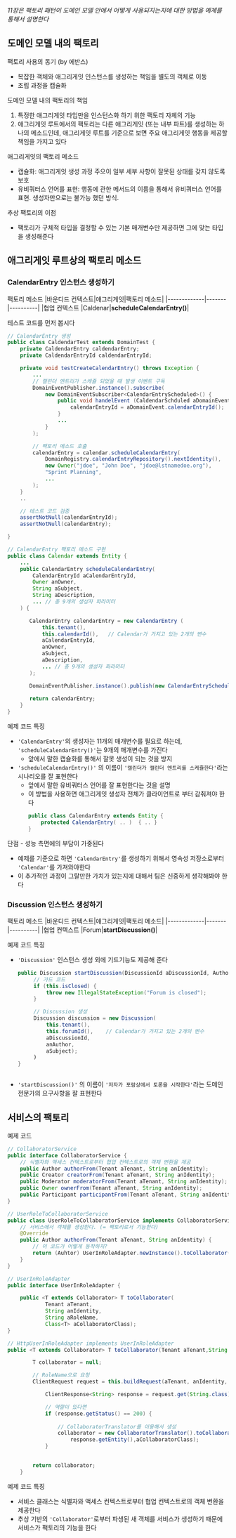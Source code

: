 _11장은 팩토리 패턴이 도메인 모델 안에서 어떻게 사용되지는지에 대한 방법을 예제를 통해서 설명한다_

## 도메인 모델 내의 팩토리
팩토리 사용의 동기 (by 에반스)
- 복잡한 객체와 애그리게잇 인스턴스를 생성하는 책임을 별도의 객체로 이동
- 조립 과정을 캡슐화

도메인 모델 내의 팩토리의 책임
1. 특정한 애그리게잇 타입만을 인스턴스화 하기 위한 팩토리 자체의 기능
2. 애그리게잇 루트에서의 팩토리는 다른 애그리게잇 (또는 내부 파트)를 생성하는 하나의 메소드인데, 애그리게잇 루트를 기준으로 보면 주요 애그리게잇 행동을 제공할 책임을 가지고 있다

애그리게잇의 팩토리 메소드
- 캡슐화: 애그리게잇 생성 과정 주으이 일부 세부 사항이 잘못된 상태를 갖지 않도록 보호
- 유비쿼터스 언어를 표현: 행동에 관한 메서드의 이름을 통해서 유비쿼터스 언어를 표현. 생성자만으로는 불가능 했던 방식.

추상 팩토리의 이점
- 팩토리가 구체적 타입을 결정할 수 있는 기본 매개변수만 제공하면 그에 맞는 타입을 생성해준다

## 애그리게잇 루트상의 팩토리 메소드
### CalendarEntry 인스턴스 생성하기
팩토리 메소드
|바운디드 컨텍스트|애그리게잇|팩토리 메소드|
|-------------|-------|----------|
|협업 컨텍스트   |Caldenar|__scheduleCalendarEntry()__|

테스트 코드를 먼저 봅시다
~~~java
// CalendarEntry 생성
public class CaldendarTest extends DomainTest {
    private CaldendarEntry caldendarEntry;
    private CaldendarEntryId caldendarEntryId;

    private void testCreateCalendarEntry() throws Exception {
        ...
        // 캘린더 엔트리가 스케쥴 되었을 때 발생 이벤트 구독
        DomainEventPublisher.instance().subscribe(
            new DomainEventSubscriber<CalendarEntryScheduled>() {
                public void handelEvent (CaldendarSchduled aDomainEvent) {
                    calendarEntryId = aDomainEvent.calendarEntryId();
                }
                ...
            }
        );

        // 팩토리 메소드 호출
        calendarEntry = calendar.scheduleCalendarEntry( 
            DomainRegistry.calendarEntryRepository().nextIdentity(),
            new Owner("jdoe", "John Doe", "jdoe@lstnamedoe.org"),
            "Sprint Planning",
            ...
        );
    }
    ..

    // 테스트 코드 검증
    assertNotNull(calendarEntryId);
    assertNotNull(calendarEntry);

}

// CalendarEntry 팩토리 메소드 구현
public class Calendar extends Entity {
    ...
    public CalendarEntry scheduleCalendarEntry(
        CalendarEntryId aCalendarEntryId,
        Owner anOwner,
        String aSubject,
        String aDescription,
        ... // 총 9개의 생성자 파라미터
    ) {

       CalendarEntry calendarEntry = new CalendarEntry (
           this.tenant(),
           this.calendarId(),   // Calendar가 가지고 있는 2개의 변수
           aCalendarEntryId,
           anOwner,
           aSubject,
           aDescription,
           ... // 총 9개의 생성자 파라미터
       );

       DomainEventPublisher.instance().publish(new CalendarEntryScheduled(...));
       
       return calendarEntry;
    }
}
~~~

예제 코드 특징
- `'CalendarEntry'`의 생성자는 11개의 매개변수를 필요로 하는데, `'scheduleCalendarEntry()'`는 9개의 매개변수를 가진다
   - 앞에서 말한 캡슐화를 통해서 잘못 생성이 되는 것을 방지
- `'scheduleCalendarEntry()'` 의 이름이 `'캘린더가 캘린더 엔트리를 스케쥴한다'`라는 시나리오를 잘 표현한다
   - 앞에서 말한 유비쿼터스 언어를 잘 표현한다는 것을 설명
   - 이 방법을 사용하면 애그리게잇 생성자 전체가 클라이언트로 부터 감춰져야 한다
      ~~~java
      public class CalendarEntry extends Entity {
          protected CalendarEntry( .. )  { .. }
      }
      ~~~

단점 - 성능 측면에의 부담이 가중된다
- 예제를 기준으로 하면 `'CalendarEntry'`를 생성하기 위해서 영속성 저장소로부터 `'Calendar'`를 가져와야한다
- 이 추가적인 과정이 그랄만한 가치가 있는지에 대해서 팀은 신중하게 생각해봐야 한다

### Discussion 인스턴스 생성하기
팩토리 메소드
|바운디드 컨텍스트|애그리게잇|팩토리 메소드|
|-------------|-------|----------|
|협업 컨텍스트   |Forum|__startDiscussion()__|

예제 코드 특징
- `'Discussion'` 인스턴스 생성 외에 기드기능도 제공해 준다
   ```java
   public Discussion startDiscussion(DiscussionId aDiscussionId, Author anAuthor, String aSubject) {
        // 가드 코드
        if (this.isClosed) {
            throw new IllegalStateException("Forum is closed");
        }

        // Discussion 생성
        Discussion discussion = new Discussion(
            this.tenant(),
            this.forumId(),    // Calendar가 가지고 있는 2개의 변수
            aDiscussionId, 
            anAuthor,
            aSubject);
        )
   }
   


   ```
- `'startDiscussion()'` 의 이름이 `'저자가 포람상에서 토론을 시작한다'`라는 도메인 전문가의 요구사항을 잘 표현한다

## 서비스의 팩토리
예제 코드
~~~java
// CollaboratorService
public interface CollaboratorService {
    // 식별자와 액세스 컨텍스트로부터 협업 컨텍스트로의 객체 변환을 제공
    public Author authorFrom(Tenant aTenant, String anIdentity);
    public Creator creatorFrom(Tenant aTenant, String anIdentity);
    public Moderator moderatorFrom(Tenant aTenant, String anIdentity);
    public Owner ownerFrom(Tenant aTenant, String anIdentity);
    public Participant participantFrom(Tenant aTenant, String anIdentity);
}

// UserRoleToCollaboratorService
public class UserRoleToCollaboratorService implements CollaboratorService {
    // 서비스에서 객체를 생성한다. (= 팩토리로서 기능한다)
    @Override
    public Author authorFrom(Tenant aTenant, String anIdentity) {
        // 이 코드가 어떻게 동작하지?
        return (Auhtor) UserInRoleAdapter.newInstance().toCollaborator(..);
    }
}

// UserInRoleAdapter
public interface UserInRoleAdapter {

    public <T extends Collaborator> T toCollaborator(
            Tenant aTenant,
            String anIdentity,
            String aRoleName,
            Class<T> aCollaboratorClass);
}

// HttpUserInRoleAdapter implements UserInRoleAdapter
public <T extends Collaborator> T toCollaborator(Tenant aTenant,String anIdentity,String aRoleName, Class<T> aCollaboratorClass) {

        T collaborator = null;

        // RoleName으로 요청
        ClientRequest request = this.buildRequest(aTenant, anIdentity, aRoleName);

            ClientResponse<String> response = request.get(String.class);

            // 역할이 있다면
            if (response.getStatus() == 200) { 
                
                // CollaboratorTranslator를 이용해서 생성
                collaborator = new CollaboratorTranslator().toCollaboratorFromRepresentation(
                    response.getEntity(),aCollaboratorClass);
            } 
            

        return collaborator;
    }

~~~

예제 코드 특징
- 서비스 클래스는 식별자와 액세스 컨텍스트로부터 협업 컨텍스트로의 객체 변환을 제공한다
- 추상 기반의 `'Collaborator'`로부터 파생된 새 객체를 서비스가 생성하기 때문에 서비스가 팩토리의 기능을 한다